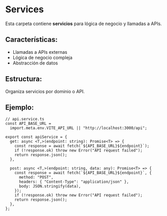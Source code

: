 # Services

Esta carpeta contiene **servicios** para lógica de negocio y llamadas a APIs.

## Características:

- Llamadas a APIs externas
- Lógica de negocio compleja
- Abstracción de datos

## Estructura:

Organiza servicios por dominio o API.

## Ejemplo:

```tsx
// api.service.ts
const API_BASE_URL =
  import.meta.env.VITE_API_URL || "http://localhost:3000/api";

export const apiService = {
  get: async <T,>(endpoint: string): Promise<T> => {
    const response = await fetch(`${API_BASE_URL}${endpoint}`);
    if (!response.ok) throw new Error("API request failed");
    return response.json();
  },

  post: async <T,>(endpoint: string, data: any): Promise<T> => {
    const response = await fetch(`${API_BASE_URL}${endpoint}`, {
      method: "POST",
      headers: { "Content-Type": "application/json" },
      body: JSON.stringify(data),
    });
    if (!response.ok) throw new Error("API request failed");
    return response.json();
  },
};
```

